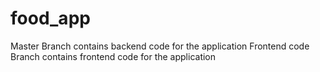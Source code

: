# food_app
Master Branch contains backend code for the application
Frontend code Branch contains frontend code for the application
